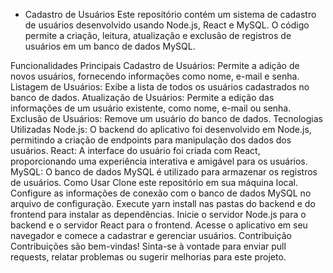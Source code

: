 - Cadastro de Usuários
Este repositório contém um sistema de cadastro de usuários desenvolvido usando Node.js, React e MySQL. O código permite a criação, leitura, atualização e exclusão de registros de usuários em um banco de dados MySQL.

Funcionalidades Principais
Cadastro de Usuários: Permite a adição de novos usuários, fornecendo informações como nome, e-mail e senha.
Listagem de Usuários: Exibe a lista de todos os usuários cadastrados no banco de dados.
Atualização de Usuários: Permite a edição das informações de um usuário existente, como nome, e-mail ou senha.
Exclusão de Usuários: Remove um usuário do banco de dados.
Tecnologias Utilizadas
Node.js: O backend do aplicativo foi desenvolvido em Node.js, permitindo a criação de endpoints para manipulação dos dados dos usuários.
React: A interface do usuário foi criada com React, proporcionando uma experiência interativa e amigável para os usuários.
MySQL: O banco de dados MySQL é utilizado para armazenar os registros de usuários.
Como Usar
Clone este repositório em sua máquina local.
Configure as informações de conexão com o banco de dados MySQL no arquivo de configuração.
Execute yarn install nas pastas do backend e do frontend para instalar as dependências.
Inicie o servidor Node.js para o backend e o servidor React para o frontend.
Acesse o aplicativo em seu navegador e comece a cadastrar e gerenciar usuários.
Contribuição
Contribuições são bem-vindas! Sinta-se à vontade para enviar pull requests, relatar problemas ou sugerir melhorias para este projeto.
